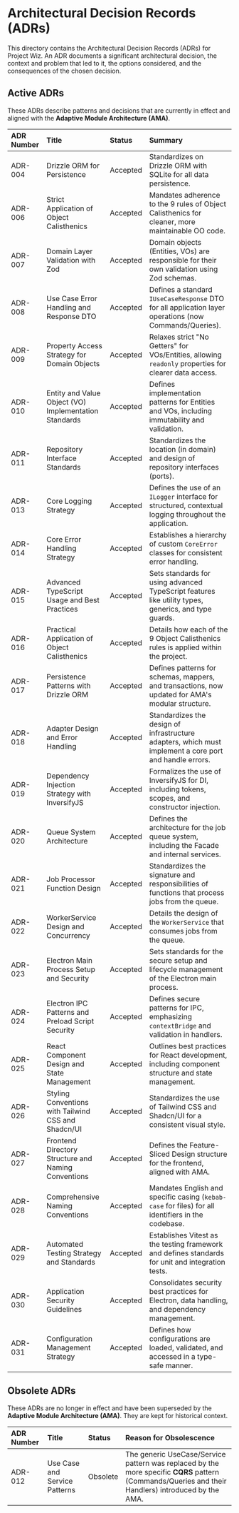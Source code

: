 # Architectural Decision Records (ADRs)

This directory contains the Architectural Decision Records (ADRs) for Project Wiz. An ADR documents a significant architectural decision, the context and problem that led to it, the options considered, and the consequences of the chosen decision.

## Active ADRs

These ADRs describe patterns and decisions that are currently in effect and aligned with the **Adaptive Module Architecture (AMA)**.

| ADR Number | Title                                                    | Status   | Summary                                                                                                  |
| :--------- | :------------------------------------------------------- | :------- | :------------------------------------------------------------------------------------------------------- |
| ADR-004    | Drizzle ORM for Persistence                              | Accepted | Standardizes on Drizzle ORM with SQLite for all data persistence.                                        |
| ADR-006    | Strict Application of Object Calisthenics                | Accepted | Mandates adherence to the 9 rules of Object Calisthenics for cleaner, more maintainable OO code.         |
| ADR-007    | Domain Layer Validation with Zod                         | Accepted | Domain objects (Entities, VOs) are responsible for their own validation using Zod schemas.               |
| ADR-008    | Use Case Error Handling and Response DTO                 | Accepted | Defines a standard `IUseCaseResponse` DTO for all application layer operations (now Commands/Queries).     |
| ADR-009    | Property Access Strategy for Domain Objects              | Accepted | Relaxes strict "No Getters" for VOs/Entities, allowing `readonly` properties for clearer data access.    |
| ADR-010    | Entity and Value Object (VO) Implementation Standards    | Accepted | Defines implementation patterns for Entities and VOs, including immutability and validation.           |
| ADR-011    | Repository Interface Standards                           | Accepted | Standardizes the location (in domain) and design of repository interfaces (ports).                     |
| ADR-013    | Core Logging Strategy                                    | Accepted | Defines the use of an `ILogger` interface for structured, contextual logging throughout the application.   |
| ADR-014    | Core Error Handling Strategy                             | Accepted | Establishes a hierarchy of custom `CoreError` classes for consistent error handling.                     |
| ADR-015    | Advanced TypeScript Usage and Best Practices             | Accepted | Sets standards for using advanced TypeScript features like utility types, generics, and type guards.     |
| ADR-016    | Practical Application of Object Calisthenics             | Accepted | Details how each of the 9 Object Calisthenics rules is applied within the project.                     |
| ADR-017    | Persistence Patterns with Drizzle ORM                    | Accepted | Defines patterns for schemas, mappers, and transactions, now updated for AMA's modular structure.      |
| ADR-018    | Adapter Design and Error Handling                        | Accepted | Standardizes the design of infrastructure adapters, which must implement a core port and handle errors. |
| ADR-019    | Dependency Injection Strategy with InversifyJS           | Accepted | Formalizes the use of InversifyJS for DI, including tokens, scopes, and constructor injection.       |
| ADR-020    | Queue System Architecture                                | Accepted | Defines the architecture for the job queue system, including the Facade and internal services.         |
| ADR-021    | Job Processor Function Design                            | Accepted | Standardizes the signature and responsibilities of functions that process jobs from the queue.           |
| ADR-022    | WorkerService Design and Concurrency                     | Accepted | Details the design of the `WorkerService` that consumes jobs from the queue.                           |
| ADR-023    | Electron Main Process Setup and Security                 | Accepted | Sets standards for the secure setup and lifecycle management of the Electron main process.               |
| ADR-024    | Electron IPC Patterns and Preload Script Security        | Accepted | Defines secure patterns for IPC, emphasizing `contextBridge` and validation in handlers.               |
| ADR-025    | React Component Design and State Management              | Accepted | Outlines best practices for React development, including component structure and state management.     |
| ADR-026    | Styling Conventions with Tailwind CSS and Shadcn/UI      | Accepted | Standardizes the use of Tailwind CSS and Shadcn/UI for a consistent visual style.                    |
| ADR-027    | Frontend Directory Structure and Naming Conventions      | Accepted | Defines the Feature-Sliced Design structure for the frontend, aligned with AMA.                        |
| ADR-028    | Comprehensive Naming Conventions                         | Accepted | Mandates English and specific casing (`kebab-case` for files) for all identifiers in the codebase.     |
| ADR-029    | Automated Testing Strategy and Standards                 | Accepted | Establishes Vitest as the testing framework and defines standards for unit and integration tests.      |
| ADR-030    | Application Security Guidelines                          | Accepted | Consolidates security best practices for Electron, data handling, and dependency management.           |
| ADR-031    | Configuration Management Strategy                        | Accepted | Defines how configurations are loaded, validated, and accessed in a type-safe manner.                  |

## Obsolete ADRs

These ADRs are no longer in effect and have been superseded by the **Adaptive Module Architecture (AMA)**. They are kept for historical context.

| ADR Number | Title                               | Status     | Reason for Obsolescence                                                                                             |
| :--------- | :---------------------------------- | :--------- | :------------------------------------------------------------------------------------------------------------------ |
| ADR-012    | Use Case and Service Patterns       | Obsolete   | The generic UseCase/Service pattern was replaced by the more specific **CQRS** pattern (Commands/Queries and their Handlers) introduced by the AMA. |